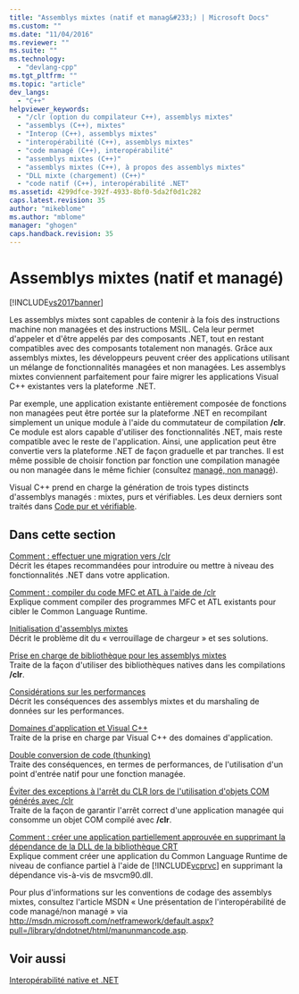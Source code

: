 ```yaml
---
title: "Assemblys mixtes (natif et manag&#233;) | Microsoft Docs"
ms.custom: ""
ms.date: "11/04/2016"
ms.reviewer: ""
ms.suite: ""
ms.technology: 
  - "devlang-cpp"
ms.tgt_pltfrm: ""
ms.topic: "article"
dev_langs: 
  - "C++"
helpviewer_keywords: 
  - "/clr (option du compilateur C++), assemblys mixtes"
  - "assemblys (C++), mixtes"
  - "Interop (C++), assemblys mixtes"
  - "interopérabilité (C++), assemblys mixtes"
  - "code managé (C++), interopérabilité"
  - "assemblys mixtes (C++)"
  - "assemblys mixtes (C++), à propos des assemblys mixtes"
  - "DLL mixte (chargement) (C++)"
  - "code natif (C++), interopérabilité .NET"
ms.assetid: 4299dfce-392f-4933-8bf0-5da2f0d1c282
caps.latest.revision: 35
author: "mikeblome"
ms.author: "mblome"
manager: "ghogen"
caps.handback.revision: 35
---
```

# Assemblys mixtes (natif et manag&#233;)
[!INCLUDE[vs2017banner](../assembler/inline/includes/vs2017banner.md)]

Les assemblys mixtes sont capables de contenir à la fois des instructions machine non managées et des instructions MSIL.  Cela leur permet d'appeler et d'être appelés par des composants .NET, tout en restant compatibles avec des composants totalement non managés.  Grâce aux assemblys mixtes, les développeurs peuvent créer des applications utilisant un mélange de fonctionnalités managées et non managées.  Les assemblys mixtes conviennent parfaitement pour faire migrer les applications Visual C\+\+ existantes vers la plateforme .NET.  
  
 Par exemple, une application existante entièrement composée de fonctions non managées peut être portée sur la plateforme .NET en recompilant simplement un unique module à l'aide du commutateur de compilation **\/clr**.  Ce module est alors capable d'utiliser des fonctionnalités .NET, mais reste compatible avec le reste de l'application.  Ainsi, une application peut être convertie vers la plateforme .NET de façon graduelle et par tranches.  Il est même possible de choisir fonction par fonction une compilation managée ou non managée dans le même fichier \(consultez [managé, non managé](../preprocessor/managed-unmanaged.md)\).  
  
 Visual C\+\+ prend en charge la génération de trois types distincts d'assemblys managés : mixtes, purs et vérifiables.  Les deux derniers sont traités dans [Code pur et vérifiable](../dotnet/pure-and-verifiable-code-cpp-cli.md).  
  
## Dans cette section  
 [Comment : effectuer une migration vers \/clr](../dotnet/how-to-migrate-to-clr.md)  
 Décrit les étapes recommandées pour introduire ou mettre à niveau des fonctionnalités .NET dans votre application.  
  
 [Comment : compiler du code MFC et ATL à l'aide de \/clr](../dotnet/how-to-compile-mfc-and-atl-code-by-using-clr.md)  
 Explique comment compiler des programmes MFC et ATL existants pour cibler le Common Language Runtime.  
  
 [Initialisation d'assemblys mixtes](../dotnet/initialization-of-mixed-assemblies.md)  
 Décrit le problème dit du « verrouillage de chargeur » et ses solutions.  
  
 [Prise en charge de bibliothèque pour les assemblys mixtes](../dotnet/library-support-for-mixed-assemblies.md)  
 Traite de la façon d'utiliser des bibliothèques natives dans les compilations **\/clr**.  
  
 [Considérations sur les performances](../dotnet/performance-considerations-for-interop-cpp.md)  
 Décrit les conséquences des assemblys mixtes et du marshaling de données sur les performances.  
  
 [Domaines d'application et Visual C\+\+](../dotnet/application-domains-and-visual-cpp.md)  
 Traite de la prise en charge par Visual C\+\+ des domaines d'application.  
  
 [Double conversion de code \(thunking\)](../dotnet/double-thunking-cpp.md)  
 Traite des conséquences, en termes de performances, de l'utilisation d'un point d'entrée natif pour une fonction managée.  
  
 [Éviter des exceptions à l'arrêt du CLR lors de l'utilisation d'objets COM générés avec \/clr](../dotnet/avoiding-exceptions-on-clr-shutdown-when-consuming-com-objects-built-with-clr.md)  
 Traite de la façon de garantir l'arrêt correct d'une application managée qui consomme un objet COM compilé avec **\/clr**.  
  
 [Comment : créer une application partiellement approuvée en supprimant la dépendance de la DLL de la bibliothèque CRT](../dotnet/create-a-partially-trusted-application.md)  
 Explique comment créer une application du Common Language Runtime de niveau de confiance partiel à l'aide de [!INCLUDE[vcprvc](../build/includes/vcprvc_md.md)] en supprimant la dépendance vis\-à\-vis de msvcm90.dll.  
  
 Pour plus d'informations sur les conventions de codage des assemblys mixtes, consultez l'article MSDN « Une présentation de l'interopérabilité de code managé\/non managé » via [http:\/\/msdn.microsoft.com\/netframework\/default.aspx?pull\=\/library\/dndotnet\/html\/manunmancode.asp](http://msdn.microsoft.com/netframework/default.aspx?pull=/library/dndotnet/html/manunmancode.asp).  
  
## Voir aussi  
 [Interopérabilité native et .NET](../dotnet/native-and-dotnet-interoperability.md)